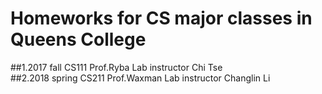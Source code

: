 # Homeworks for CS major classes in Queens College
##1.2017 fall CS111 Prof.Ryba Lab instructor Chi Tse  
##2.2018 spring CS211 Prof.Waxman Lab instructor Changlin Li
